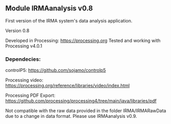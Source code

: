 ## Module IRMAanalysis v0.8

First version of the IRMA system's data analysis application. 

Version 0.8

Developed in Processing: https://processing.org
Tested and working with Processing v4.0.1


### Dependecies:

controlP5: https://github.com/sojamo/controlp5

Processing video: https://processing.org/reference/libraries/video/index.html

Processing PDF Export: https://github.com/processing/processing4/tree/main/java/libraries/pdf


Not compatible with the raw data provided in the folder IRMA/IRMARawData due to a change in data format.
Please use IRMAanalysis v0.9.

